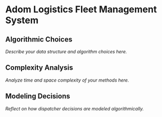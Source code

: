 # Adom Logistics Fleet Management System

## Algorithmic Choices

_Describe your data structure and algorithm choices here._

## Complexity Analysis

_Analyze time and space complexity of your methods here._

## Modeling Decisions

_Reflect on how dispatcher decisions are modeled algorithmically._
